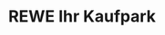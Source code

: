 ---
title: "REWE Ihr Kaufpark"
url: /remscheid/rewe-ihr-kaufpark-kronprinzenstrasse/
shop: Supermarkt
---